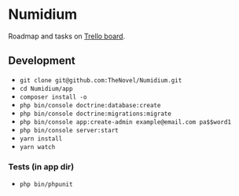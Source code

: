 # Numidium

Roadmap and tasks on [Trello board](https://trello.com/b/tOSS7V7z).

## Development

+ `git clone git@github.com:TheNovel/Numidium.git`
+ `cd Numidium/app`
+ `composer install -o`
+ `php bin/console doctrine:database:create`
+ `php bin/console doctrine:migrations:migrate`
+ `php bin/console app:create-admin example@email.com pa$$word1`
+ `php bin/console server:start`
+ `yarn install`
+ `yarn watch`

### Tests (in app dir)
+ `php bin/phpunit`